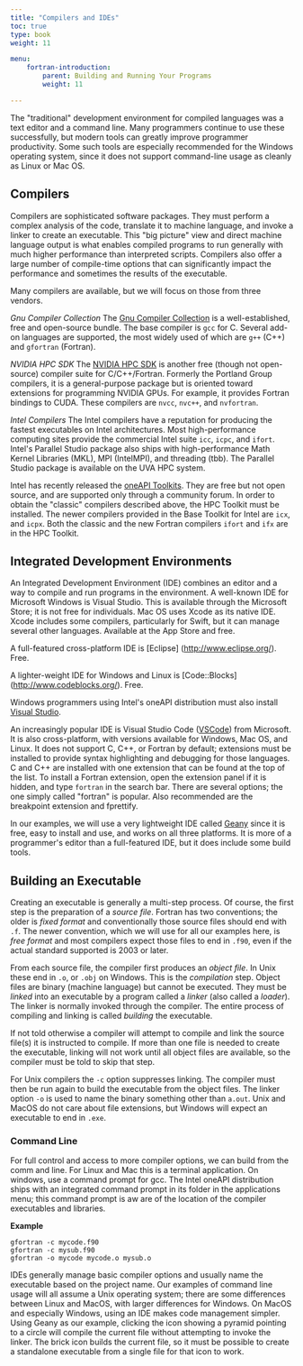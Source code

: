 ```yaml
---
title: "Compilers and IDEs"
toc: true
type: book
weight: 11

menu:
    fortran-introduction:
        parent: Building and Running Your Programs
        weight: 11

---
```


The "traditional" development environment for compiled languages was a text editor and a command line.  Many programmers continue to use these successfully, but modern tools can greatly improve programmer productivity.  Some such tools are especially recommended for the Windows operating system, since it does not support command-line usage as cleanly as Linux or Mac OS.

## Compilers

Compilers are sophisticated software packages.  They must perform a complex analysis of the code, translate it to machine language, and invoke a linker to create an executable.  This "big picture" view and direct machine language output is what enables compiled programs to run generally with much higher performance than interpreted scripts.  Compilers also offer a large number of compile-time options that can significantly impact the performance and sometimes the results of the executable.  

Many compilers are available, but we will focus on those from three vendors.

_Gnu Compiler Collection_
The [Gnu Compiler Collection](https://gcc.gnu.org/) is a well-established, free and open-source bundle. The base compiler is `gcc` for C.  Several add-on languages are supported, the most widely used of which are `g++` (C++) and `gfortran` (Fortran).  

_NVIDIA HPC SDK_
The [NVIDIA HPC SDK](https://developer.nvidia.com/hpc-sdk) is another free (though not open-source) compiler suite for C/C++/Fortran.  Formerly the Portland Group compilers, it is a general-purpose package but is oriented toward extensions for programming NVIDIA GPUs.  For example, it provides Fortran bindings to CUDA.  These compilers are `nvcc`, `nvc++`, and `nvfortran`. 

_Intel Compilers_
The Intel compilers have a reputation for producing the fastest executables on Intel architectures.  Most high-performance computing sites provide the commercial Intel suite `icc`, `icpc`, and `ifort`.  Intel's Parallel Studio package also ships with high-performance Math Kernel Libraries (MKL), MPI (IntelMPI), and threading (tbb).  The Parallel Studio package is available on the UVA HPC system.

Intel has recently released the [oneAPI Toolkits](https://software.intel.com/content/www/us/en/develop/tools/oneapi/all-toolkits.html). They are free but not open source, and are supported only through a community forum.  In order to obtain the "classic" compilers described above, the HPC Toolkit must be installed.  The newer compilers provided in the Base Toolkit for Intel are `icx`, and `icpx`.  Both the classic and the new Fortran compilers `ifort` and `ifx` are in the HPC Toolkit.

## Integrated Development Environments

An Integrated Development Environment (IDE) combines an editor and a way to compile and run programs in the environment.
A well-known IDE for Microsoft Windows is Visual Studio. This is available through the Microsoft Store; it is not free for individuals.
Mac OS uses Xcode as its native IDE. Xcode includes some compilers, particularly for Swift, but it can manage several other languages.  Available at the App Store and free.

A full-featured cross-platform IDE is [Eclipse] (http://www.eclipse.org/).  Free.

A lighter-weight IDE for Windows and Linux is [Code::Blocks] (http://www.codeblocks.org/).  Free.

Windows programmers using Intel's oneAPI distribution must also install [Visual Studio](https://visualstudio.microsoft.com/).

An increasingly popular IDE is Visual Studio Code ([VSCode](https://code.visualstudio.com/)) from Microsoft. It is also cross-platform, with versions available for Windows, Mac OS, and Linux.  It does not support C, C++, or Fortran by default; extensions must be installed to provide syntax highlighting and debugging for those languages.  C and C++ are installed with one extension that can be found at the top of the list.  To install a Fortran extension, open the extension panel if it is hidden, and type `fortran` in the search bar.  There are several options; the one simply called "fortran" is popular.  Also recommended are the breakpoint extension and fprettify.

In our examples, we will use a very lightweight IDE called [Geany](https://www.geany.org/) since it is free, easy to install and use, and  works on all three platforms.  It is more of a programmer's editor than a full-featured IDE, but it does include some build tools.

## Building an Executable

Creating an executable is generally a multi-step process.  Of course, the first step is the preparation of a _source file_.  Fortran has two conventions; the older is _fixed format_ and conventionally those source files should end with `.f`.  The newer convention, which we will use for all our examples here, is _free format_ and most compilers expect those files to end in `.f90`, even if the actual standard supported is 2003 or later.

From each source file, the compiler first produces an _object file_.  In Unix these end in `.o`, or `.obj` on Windows.
This is the _compilation_ step.
Object files are binary (machine language) but cannot be executed.  They must be _linked_ into an executable by a program called a _linker_ (also called a _loader_).  The linker is normally invoked through the compiler.  The entire process of compiling and linking is called _building_ the executable.

If not told otherwise a compiler will attempt to compile and link the source file(s) it is instructed to compile.  If more than one file is needed to create the executable, linking will not work until all object files are available, so the compiler must be told to skip that step.

For Unix compilers the `-c` option suppresses linking.  The compiler must then be run again to build the executable from the object files.
The linker option `-o` is used to name the binary something other than `a.out`.
Unix and MacOS do not care about file extensions, but Windows will expect an executable to end in `.exe`.

### Command Line

For full control and access to more compiler options, we can build from the comm
and line.  For Linux and Mac this is a terminal application.  On windows, use a
command prompt for gcc.  The Intel oneAPI distribution ships with an integrated
command prompt in its folder in the applications menu; this command prompt is aw
are of the location of the compiler executables and libraries.

**Example**
```
gfortran -c mycode.f90
gfortran -c mysub.f90
gfortran -o mycode mycode.o mysub.o
```
IDEs generally manage basic compiler options and usually name the executable based on the project name.  Our examples of command line usage will all assume a Unix operating system; there are some differences between Linux and MacOS, with larger differences for Windows.  On MacOS and especially Windows, using an IDE makes code management simpler.  Using Geany as our example, clicking the icon showing a pyramid pointing to a circle will compile the current file without attempting to invoke the linker.  The brick icon builds the current file, so it must be possible to create a standalone executable from a single file for that icon to work.
